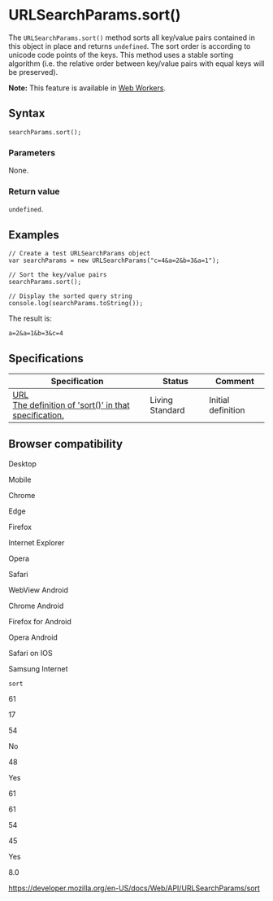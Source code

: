URLSearchParams.sort()
======================

The `URLSearchParams.sort()` method sorts all key/value pairs contained in this object in place and returns `undefined`. The sort order is according to unicode code points of the keys. This method uses a stable sorting algorithm (i.e. the relative order between key/value pairs with equal keys will be preserved).

**Note:** This feature is available in [Web Workers](../web_workers_api).

Syntax
------

    searchParams.sort();

### Parameters

None.

### Return value

`undefined`.

Examples
--------

    // Create a test URLSearchParams object
    var searchParams = new URLSearchParams("c=4&a=2&b=3&a=1");

    // Sort the key/value pairs
    searchParams.sort();

    // Display the sorted query string
    console.log(searchParams.toString());

The result is:

    a=2&a=1&b=3&c=4

Specifications
--------------

<table><thead><tr class="header"><th>Specification</th><th>Status</th><th>Comment</th></tr></thead><tbody><tr class="odd"><td><a href="https://url.spec.whatwg.org/#dom-urlsearchparams-sort">URL<br />
<span class="small">The definition of 'sort()' in that specification.</span></a></td><td><span class="spec-living">Living Standard</span></td><td>Initial definition</td></tr></tbody></table>

Browser compatibility
---------------------

Desktop

Mobile

Chrome

Edge

Firefox

Internet Explorer

Opera

Safari

WebView Android

Chrome Android

Firefox for Android

Opera Android

Safari on IOS

Samsung Internet

`sort`

61

17

54

No

48

Yes

61

61

54

45

Yes

8.0

<a href="https://developer.mozilla.org/en-US/docs/Web/API/URLSearchParams/sort" class="_attribution-link">https://developer.mozilla.org/en-US/docs/Web/API/URLSearchParams/sort</a>
